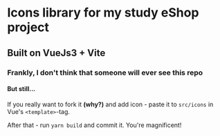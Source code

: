 # Icons library for my study eShop project

## Built on VueJs3 + Vite

### Frankly, I don't think that someone will ever see this repo
#### But still...

If you really want to fork it **(why?)** and add icon - paste it to `src/icons` in 
Vue's `<template>`-tag.

After that - run `yarn build` and commit it. You're magnificent!